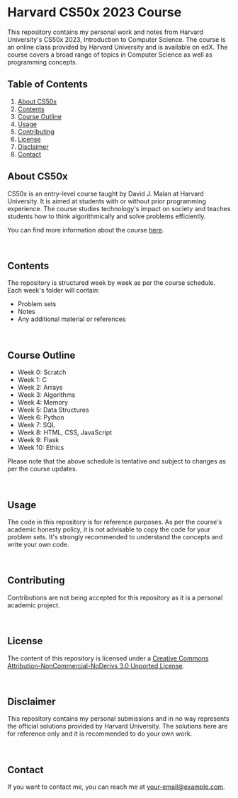 # Harvard CS50x 2023 Course

This repository contains my personal work and notes from Harvard University's CS50x 2023, Introduction to Computer Science. The course is an online class provided by Harvard University and is available on edX. The course covers a broad range of topics in Computer Science as well as programming concepts.

## Table of Contents

1. [About CS50x](about-cs50x)
2. [Contents](contents)
3. [Course Outline](course-outline)
4. [Usage](usage)
5. [Contributing](contributing)
6. [License](#license)
7. [Disclaimer](#disclaimer)
8. [Contact](#contact)

## About CS50x

CS50x is an entry-level course taught by David J. Malan at Harvard University. It is aimed at students with or without prior programming experience. The course studies technology's impact on society and teaches students how to think algorithmically and solve problems efficiently.<br/>

You can find more information about the course [here](https://cs50.harvard.edu/x/2023/).

<br/>

## Contents

<a name="contents"></a>

The repository is structured week by week as per the course schedule. Each week's folder will contain:

- Problem sets
- Notes
- Any additional material or references

<br/>

## Course Outline

<a name="course-outline"></a>

- Week 0: Scratch
- Week 1: C
- Week 2: Arrays
- Week 3: Algorithms
- Week 4: Memory
- Week 5: Data Structures
- Week 6: Python
- Week 7: SQL
- Week 8: HTML, CSS, JavaScript
- Week 9: Flask
- Week 10: Ethics

Please note that the above schedule is tentative and subject to changes as per the course updates.

<br/>

## Usage

<a name="usage"></a>

The code in this repository is for reference purposes. As per the course's academic honesty policy, it is not advisable to copy the code for your problem sets. It's strongly recommended to understand the concepts and write your own code.

<br/>

## Contributing

<a name="contributing"></a>

Contributions are not being accepted for this repository as it is a personal academic project.

<br/>

## License

<a name="license"></a>

The content of this repository is licensed under a [Creative Commons Attribution-NonCommercial-NoDerivs 3.0 Unported License](http://creativecommons.org/licenses/by-nc-nd/3.0/).

<br/>

## Disclaimer

<a name="disclaimer"></a>

This repository contains my personal submissions and in no way represents the official solutions provided by Harvard University. The solutions here are for reference only and it is recommended to do your own work.

<br/>

## Contact

<a name="contact"></a>

If you want to contact me, you can reach me at <your-email@example.com>.
